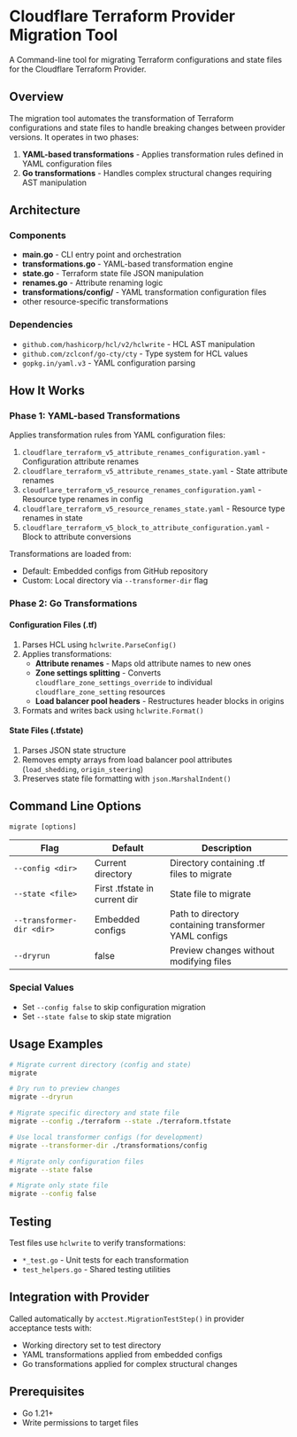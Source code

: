 # Cloudflare Terraform Provider Migration Tool

A Command-line tool for migrating Terraform configurations and state files for the Cloudflare Terraform Provider.

## Overview

The migration tool automates the transformation of Terraform configurations and state files to handle breaking changes between provider versions. It operates in two phases:

1. **YAML-based transformations** - Applies transformation rules defined in YAML configuration files
2. **Go transformations** - Handles complex structural changes requiring AST manipulation

## Architecture

### Components

- **main.go** - CLI entry point and orchestration
- **transformations.go** - YAML-based transformation engine
- **state.go** - Terraform state file JSON manipulation
- **renames.go** - Attribute renaming logic
- **transformations/config/** - YAML transformation configuration files
- other resource-specific transformations

### Dependencies

- `github.com/hashicorp/hcl/v2/hclwrite` - HCL AST manipulation
- `github.com/zclconf/go-cty/cty` - Type system for HCL values
- `gopkg.in/yaml.v3` - YAML configuration parsing

## How It Works

### Phase 1: YAML-based Transformations

Applies transformation rules from YAML configuration files:
1. `cloudflare_terraform_v5_attribute_renames_configuration.yaml` - Configuration attribute renames
2. `cloudflare_terraform_v5_attribute_renames_state.yaml` - State attribute renames
3. `cloudflare_terraform_v5_resource_renames_configuration.yaml` - Resource type renames in config
4. `cloudflare_terraform_v5_resource_renames_state.yaml` - Resource type renames in state
5. `cloudflare_terraform_v5_block_to_attribute_configuration.yaml` - Block to attribute conversions

Transformations are loaded from:
- Default: Embedded configs from GitHub repository
- Custom: Local directory via `--transformer-dir` flag

### Phase 2: Go Transformations

#### Configuration Files (.tf)
1. Parses HCL using `hclwrite.ParseConfig()`
2. Applies transformations:
   - **Attribute renames** - Maps old attribute names to new ones
   - **Zone settings splitting** - Converts `cloudflare_zone_settings_override` to individual `cloudflare_zone_setting` resources
   - **Load balancer pool headers** - Restructures header blocks in origins
3. Formats and writes back using `hclwrite.Format()`

#### State Files (.tfstate)
1. Parses JSON state structure
2. Removes empty arrays from load balancer pool attributes (`load_shedding`, `origin_steering`)
3. Preserves state file formatting with `json.MarshalIndent()`

## Command Line Options

```
migrate [options]
```

| Flag | Default | Description |
|------|---------|-------------|
| `--config <dir>` | Current directory | Directory containing .tf files to migrate |
| `--state <file>` | First .tfstate in current dir | State file to migrate |
| `--transformer-dir <dir>` | Embedded configs | Path to directory containing transformer YAML configs |
| `--dryrun` | false | Preview changes without modifying files |

### Special Values
- Set `--config false` to skip configuration migration
- Set `--state false` to skip state migration

## Usage Examples

```bash
# Migrate current directory (config and state)
migrate

# Dry run to preview changes
migrate --dryrun

# Migrate specific directory and state file
migrate --config ./terraform --state ./terraform.tfstate

# Use local transformer configs (for development)
migrate --transformer-dir ./transformations/config

# Migrate only configuration files
migrate --state false

# Migrate only state file
migrate --config false
```

## Testing

Test files use `hclwrite` to verify transformations:
- `*_test.go` - Unit tests for each transformation
- `test_helpers.go` - Shared testing utilities

## Integration with Provider

Called automatically by `acctest.MigrationTestStep()` in provider acceptance tests with:
- Working directory set to test directory
- YAML transformations applied from embedded configs
- Go transformations applied for complex structural changes

## Prerequisites

- Go 1.21+
- Write permissions to target files